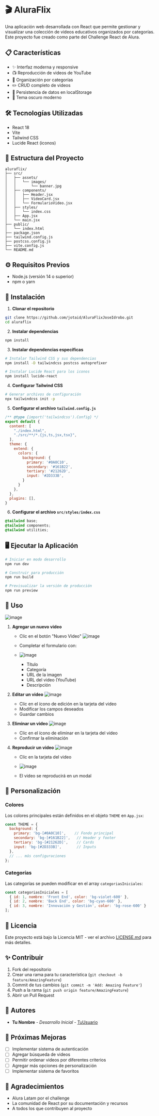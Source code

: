 # 🎬 AluraFlix

Una aplicación web desarrollada con React que permite gestionar y visualizar una colección de videos educativos organizados por categorías. Este proyecto fue creado como parte del Challenge React de Alura.

## 📋 Características

- ✨ Interfaz moderna y responsive
- 📺 Reproducción de videos de YouTube
- 🎯 Organización por categorías
- ✏️ CRUD completo de videos
- 💾 Persistencia de datos en localStorage
- 🌙 Tema oscuro moderno

## 🛠️ Tecnologías Utilizadas

- React 18
- Vite
- Tailwind CSS
- Lucide React (iconos)

## 📁 Estructura del Proyecto

```
aluraflix/
├── src/
│   ├── assets/
│   │   └── images/
│   │       └── banner.jpg
│   ├── components/
│   │   ├── Header.jsx
│   │   ├── VideoCard.jsx
│   │   └── FormularioVideo.jsx
│   ├── styles/
│   │   └── index.css
│   ├── App.jsx
│   └── main.jsx
├── public/
│   └── index.html
├── package.json
├── tailwind.config.js
├── postcss.config.js
├── vite.config.js
└── README.md
```

## ⚙️ Requisitos Previos

- Node.js (versión 14 o superior)
- npm o yarn

## 🚀 Instalación

1. **Clonar el repositorio**
```bash
git clone https://github.com/jotaid/AluraFlixJoseIdrobo.git
cd aluraflix
```

2. **Instalar dependencias**
```bash
npm install
```

3. **Instalar dependencias específicas**
```bash
# Instalar Tailwind CSS y sus dependencias
npm install -D tailwindcss postcss autoprefixer

# Instalar Lucide React para los iconos
npm install lucide-react
```

4. **Configurar Tailwind CSS**
```bash
# Generar archivos de configuración
npx tailwindcss init -p
```

5. **Configurar el archivo `tailwind.config.js`**
```javascript
/** @type {import('tailwindcss').Config} */
export default {
  content: [
    "./index.html",
    "./src/**/*.{js,ts,jsx,tsx}",
  ],
  theme: {
    extend: {
      colors: {
        background: {
          primary: '#0A0C10',
          secondary: '#161B22',
          tertiary: '#21262D',
          input: '#2D333B',
        }
      }
    },
  },
  plugins: [],
}
```

6. **Configurar el archivo `src/styles/index.css`**
```css
@tailwind base;
@tailwind components;
@tailwind utilities;
```

## 🖥️ Ejecutar la Aplicación

```bash
# Iniciar en modo desarrollo
npm run dev

# Construir para producción
npm run build

# Previsualizar la versión de producción
npm run preview
```

## 📱 Uso
![image](https://github.com/user-attachments/assets/3b9d9377-6c0d-499e-a9c6-608d2e86caff)

1. **Agregar un nuevo video**
   - Clic en el botón "Nuevo Video"
![image](https://github.com/user-attachments/assets/5bf16a83-9ceb-4ef5-b475-ba7702a39a76)

   - Completar el formulario con:
   - ![image](https://github.com/user-attachments/assets/296b65a7-1624-41b8-ab5f-9ff11405e57b)

     - Título
     - Categoría
     - URL de la imagen
     - URL del video (YouTube)
     - Descripción

2. **Editar un video**
   ![image](https://github.com/user-attachments/assets/6abe7d6b-b11e-4771-8f0e-2bd0dcfa996a)

   - Clic en el ícono de edición en la tarjeta del video
   - Modificar los campos deseados
   - Guardar cambios

4. **Eliminar un video**
   ![image](https://github.com/user-attachments/assets/c615cfc9-bf73-44e5-9fbd-2a31ce362937)

   - Clic en el ícono de eliminar en la tarjeta del video
   - Confirmar la eliminación

6. **Reproducir un video**
   ![image](https://github.com/user-attachments/assets/3236b70a-4566-4222-98e5-3a090e4b6fde)

   - Clic en la tarjeta del video
   - ![image](https://github.com/user-attachments/assets/86279c7c-d1df-4b71-8b98-c112279a0305)

   - El video se reproducirá en un modal

## 🎨 Personalización

### Colores
Los colores principales están definidos en el objeto `THEME` en `App.jsx`:
```javascript
const THEME = {
  background: {
    primary: 'bg-[#0A0C10]',    // Fondo principal
    secondary: 'bg-[#161B22]',   // Header y footer
    tertiary: 'bg-[#21262D]',    // Cards
    input: 'bg-[#2D333B]',       // Inputs
  },
  // ... más configuraciones
};
```

### Categorías
Las categorías se pueden modificar en el array `categoriasIniciales`:
```javascript
const categoriasIniciales = [
  { id: 1, nombre: 'Front End', color: 'bg-violet-600' },
  { id: 2, nombre: 'Back End', color: 'bg-cyan-600' },
  { id: 3, nombre: 'Innovación y Gestión', color: 'bg-rose-600' }
];
```

## 📄 Licencia

Este proyecto está bajo la Licencia MIT - ver el archivo [LICENSE.md](LICENSE.md) para más detalles.

## ✨ Contribuir

1. Fork del repositorio
2. Crear una rama para tu característica (`git checkout -b feature/AmazingFeature`)
3. Commit de tus cambios (`git commit -m 'Add: Amazing Feature'`)
4. Push a la rama (`git push origin feature/AmazingFeature`)
5. Abrir un Pull Request

## 👥 Autores

* **Tu Nombre** - *Desarrollo Inicial* - [TuUsuario](https://github.com/jotaid)

## 🎯 Próximas Mejoras

- [ ] Implementar sistema de autenticación
- [ ] Agregar búsqueda de videos
- [ ] Permitir ordenar videos por diferentes criterios
- [ ] Agregar más opciones de personalización
- [ ] Implementar sistema de favoritos

## 🙌 Agradecimientos

* Alura Latam por el challenge
* La comunidad de React por su documentación y recursos
* A todos los que contribuyen al proyecto
